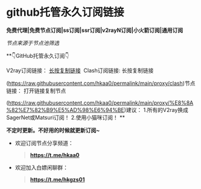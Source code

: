 # github托管永久订阅链接
****免费代理|免费节点订阅|ss订阅|ssr订阅|v2rayN订阅|小火箭订阅|通用订阅****

*节点来源于节点池筛选*

**👇GitHub托管永久订阅👇

V2ray订阅链接：
[长按复制链接](https://raw.githubusercontent.com/hkaa0/permalink/main/proxy/V2ray) 
Clash订阅链接:
长按复制链接

 (https://raw.githubusercontent.com/hkaa0/permalink/main/proxy/clash)节点链接：
打开链接复制节点

 (https://raw.githubusercontent.com/hkaa0/permalink/main/proxy/%E8%8A%82%E7%82%B9%E5%AD%98%E6%94%BE)建议：
1.所有的V2ray换成SagerNet或Matsuri订阅！
2.使用小猫咪订阅！                      **

**不定时更新。不好用的时候就更新订阅~**

- 欢迎订阅节点分享频道：
  >**https://t.me/hkaa0**

- 欢迎加入白嫖闲聊群：
  >**https://t.me/hkgzs01**
